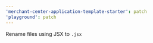 ```yaml
---
'merchant-center-application-template-starter': patch
'playground': patch
---
```


Rename files using JSX to `.jsx`
